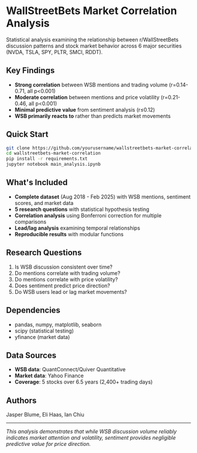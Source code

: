 # WallStreetBets Market Correlation Analysis

Statistical analysis examining the relationship between r/WallStreetBets discussion patterns and stock market behavior across 6 major securities (NVDA, TSLA, SPY, PLTR, SMCI, RDDT).

## Key Findings

- **Strong correlation** between WSB mentions and trading volume (r=0.14-0.71, all p<0.001)
- **Moderate correlation** between mentions and price volatility (r=0.21-0.46, all p<0.001)  
- **Minimal predictive value** from sentiment analysis (r≤0.12)
- **WSB primarily reacts to** rather than predicts market movements

## Quick Start

```bash
git clone https://github.com/yourusername/wallstreetbets-market-correlation.git
cd wallstreetbets-market-correlation
pip install -r requirements.txt
jupyter notebook main_analysis.ipynb
```

## What's Included

- **Complete dataset** (Aug 2018 - Feb 2025) with WSB mentions, sentiment scores, and market data
- **5 research questions** with statistical hypothesis testing
- **Correlation analysis** using Bonferroni correction for multiple comparisons
- **Lead/lag analysis** examining temporal relationships
- **Reproducible results** with modular functions

## Research Questions

1. Is WSB discussion consistent over time?
2. Do mentions correlate with trading volume?
3. Do mentions correlate with price volatility?
4. Does sentiment predict price direction?
5. Do WSB users lead or lag market movements?

## Dependencies

- pandas, numpy, matplotlib, seaborn
- scipy (statistical testing)
- yfinance (market data)

## Data Sources

- **WSB data**: QuantConnect/Quiver Quantitative
- **Market data**: Yahoo Finance
- **Coverage**: 5 stocks over 6.5 years (2,400+ trading days)

## Authors
Jasper Blume, Eli Haas, Ian Chiu

---
_This analysis demonstrates that while WSB discussion volume reliably indicates market attention and volatility, sentiment provides negligible predictive value for price direction._
